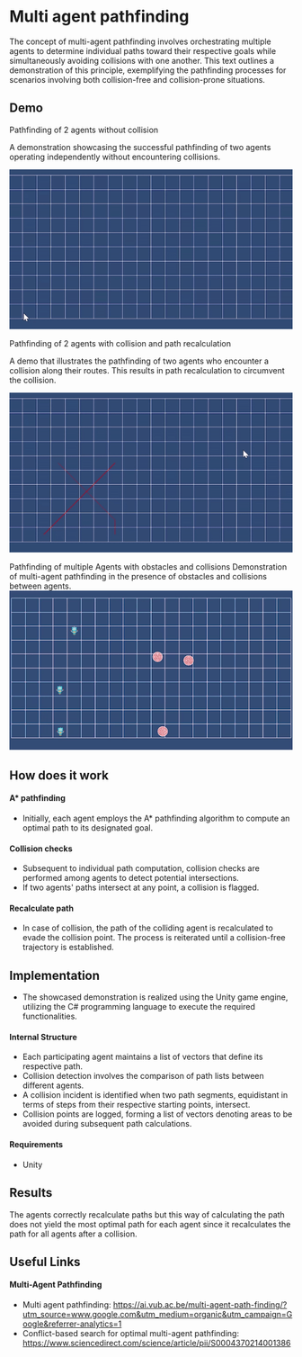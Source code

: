 # Multi agent pathfinding

The concept of multi-agent pathfinding involves orchestrating multiple agents to determine individual paths toward their respective goals while simultaneously avoiding collisions with one another. This text outlines a demonstration of this principle, exemplifying the pathfinding processes for scenarios involving both collision-free and collision-prone situations.

## Demo

Pathfinding of 2 agents without collision

A demonstration showcasing the successful pathfinding of two agents operating independently without encountering collisions.

![Demo - No Collision](./NoCol.gif)

Pathfinding of 2 agents with collision and path recalculation

A demo that illustrates the pathfinding of two agents who encounter a collision along their routes. This results in path recalculation to circumvent the collision.

![Demo - Collision](./Col.gif)

Pathfinding of multiple Agents with obstacles and collisions
Demonstration of multi-agent pathfinding in the presence of obstacles and collisions between agents.
![Demo - Multiple Collision](./ColMul.gif)

## How does it work

#### A* pathfinding

* Initially, each agent employs the A* pathfinding algorithm to compute an optimal path to its designated goal.

#### Collision checks

* Subsequent to individual path computation, collision checks are performed among agents to detect potential intersections.
* If two agents' paths intersect at any point, a collision is flagged.

#### Recalculate path

* In case of collision, the path of the colliding agent is recalculated to evade the collision point.
The process is reiterated until a collision-free trajectory is established.


## Implementation

* The showcased demonstration is realized using the Unity game engine, utilizing the C# programming language to execute the required functionalities.

#### Internal Structure

* Each participating agent maintains a list of vectors that define its respective path.
* Collision detection involves the comparison of path lists between different agents.
* A collision incident is identified when two path segments, equidistant in terms of steps from their respective starting points, intersect.
* Collision points are logged, forming a list of vectors denoting areas to be avoided during subsequent path calculations.
#### Requirements

* Unity

## Results

The agents correctly recalculate paths but this way of calculating the path does not yield the most optimal path for each agent since it recalculates the path for all agents after a collision.

## Useful Links

#### Multi-Agent Pathfinding
* Multi agent pathfinding:
https://ai.vub.ac.be/multi-agent-path-finding/?utm_source=www.google.com&utm_medium=organic&utm_campaign=Google&referrer-analytics=1
* Conflict-based search for optimal multi-agent pathfinding: https://www.sciencedirect.com/science/article/pii/S0004370214001386